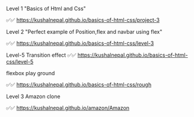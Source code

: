 Level 1
"Basics of Html and Css"

✅✅ https://kushalnepal.github.io/basics-of-html-css/project-3


Level 2
"Perfect example of Position,flex and navbar using flex"

✅✅ https://kushalnepal.github.io/basics-of-html-css/level-3

Level-5
Transition effect
✅✅ https://kushalnepal.github.io/basics-of-html-css/level-5


flexbox play ground

✅✅ https://kushalnepal.github.io/basics-of-html-css/rough


Level 3
Amazon clone

✅✅ https://kushalnepal.github.io/amazon/Amazon


